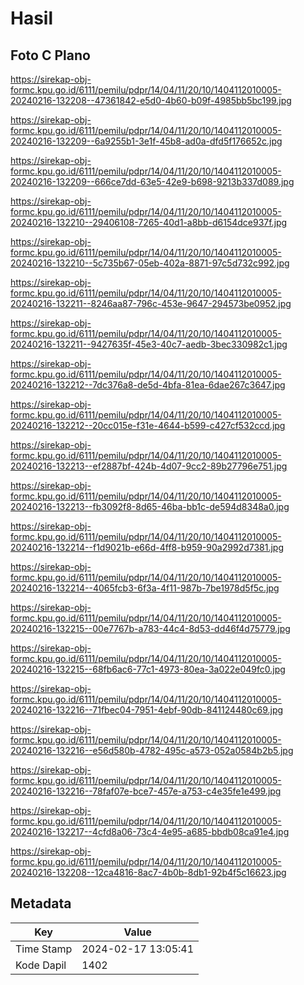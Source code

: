# Hasil

## Foto C Plano

https://sirekap-obj-formc.kpu.go.id/6111/pemilu/pdpr/14/04/11/20/10/1404112010005-20240216-132208--47361842-e5d0-4b60-b09f-4985bb5bc199.jpg

https://sirekap-obj-formc.kpu.go.id/6111/pemilu/pdpr/14/04/11/20/10/1404112010005-20240216-132209--6a9255b1-3e1f-45b8-ad0a-dfd5f176652c.jpg

https://sirekap-obj-formc.kpu.go.id/6111/pemilu/pdpr/14/04/11/20/10/1404112010005-20240216-132209--666ce7dd-63e5-42e9-b698-9213b337d089.jpg

https://sirekap-obj-formc.kpu.go.id/6111/pemilu/pdpr/14/04/11/20/10/1404112010005-20240216-132210--29406108-7265-40d1-a8bb-d6154dce937f.jpg

https://sirekap-obj-formc.kpu.go.id/6111/pemilu/pdpr/14/04/11/20/10/1404112010005-20240216-132210--5c735b67-05eb-402a-8871-97c5d732c992.jpg

https://sirekap-obj-formc.kpu.go.id/6111/pemilu/pdpr/14/04/11/20/10/1404112010005-20240216-132211--8246aa87-796c-453e-9647-294573be0952.jpg

https://sirekap-obj-formc.kpu.go.id/6111/pemilu/pdpr/14/04/11/20/10/1404112010005-20240216-132211--9427635f-45e3-40c7-aedb-3bec330982c1.jpg

https://sirekap-obj-formc.kpu.go.id/6111/pemilu/pdpr/14/04/11/20/10/1404112010005-20240216-132212--7dc376a8-de5d-4bfa-81ea-6dae267c3647.jpg

https://sirekap-obj-formc.kpu.go.id/6111/pemilu/pdpr/14/04/11/20/10/1404112010005-20240216-132212--20cc015e-f31e-4644-b599-c427cf532ccd.jpg

https://sirekap-obj-formc.kpu.go.id/6111/pemilu/pdpr/14/04/11/20/10/1404112010005-20240216-132213--ef2887bf-424b-4d07-9cc2-89b27796e751.jpg

https://sirekap-obj-formc.kpu.go.id/6111/pemilu/pdpr/14/04/11/20/10/1404112010005-20240216-132213--fb3092f8-8d65-46ba-bb1c-de594d8348a0.jpg

https://sirekap-obj-formc.kpu.go.id/6111/pemilu/pdpr/14/04/11/20/10/1404112010005-20240216-132214--f1d9021b-e66d-4ff8-b959-90a2992d7381.jpg

https://sirekap-obj-formc.kpu.go.id/6111/pemilu/pdpr/14/04/11/20/10/1404112010005-20240216-132214--4065fcb3-6f3a-4f11-987b-7be1978d5f5c.jpg

https://sirekap-obj-formc.kpu.go.id/6111/pemilu/pdpr/14/04/11/20/10/1404112010005-20240216-132215--00e7767b-a783-44c4-8d53-dd46f4d75779.jpg

https://sirekap-obj-formc.kpu.go.id/6111/pemilu/pdpr/14/04/11/20/10/1404112010005-20240216-132215--68fb6ac6-77c1-4973-80ea-3a022e049fc0.jpg

https://sirekap-obj-formc.kpu.go.id/6111/pemilu/pdpr/14/04/11/20/10/1404112010005-20240216-132216--71fbec04-7951-4ebf-90db-841124480c69.jpg

https://sirekap-obj-formc.kpu.go.id/6111/pemilu/pdpr/14/04/11/20/10/1404112010005-20240216-132216--e56d580b-4782-495c-a573-052a0584b2b5.jpg

https://sirekap-obj-formc.kpu.go.id/6111/pemilu/pdpr/14/04/11/20/10/1404112010005-20240216-132216--78faf07e-bce7-457e-a753-c4e35fe1e499.jpg

https://sirekap-obj-formc.kpu.go.id/6111/pemilu/pdpr/14/04/11/20/10/1404112010005-20240216-132217--4cfd8a06-73c4-4e95-a685-bbdb08ca91e4.jpg

https://sirekap-obj-formc.kpu.go.id/6111/pemilu/pdpr/14/04/11/20/10/1404112010005-20240216-132208--12ca4816-8ac7-4b0b-8db1-92b4f5c16623.jpg


## Metadata

| Key        | Value               |
| ---------- | ------------------- |
| Time Stamp | 2024-02-17 13:05:41 |
| Kode Dapil | 1402                |



